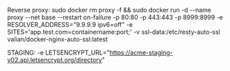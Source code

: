 
Reverse proxy:
sudo docker rm proxy -f && sudo docker run -d --name proxy --net base  --restart on-failure -p 80:80 -p 443:443 -p 8999:8999 -e RESOLVER_ADDRESS="9.9.9.9 ipv6=off" -e SITES='app.test.com=containername:port;' -v ssl-data:/etc/resty-auto-ssl valian/docker-nginx-auto-ssl:latest

STAGING: 
-e LETSENCRYPT_URL="https://acme-staging-v02.api.letsencrypt.org/directory"